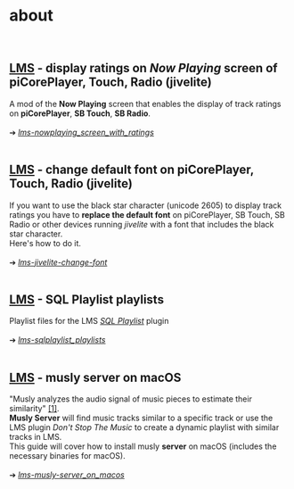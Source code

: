 about
====
<br>

## [LMS](https://github.com/Logitech/slimserver) - display ratings on *Now Playing* screen of piCorePlayer, Touch, Radio (jivelite)

A mod of the **Now Playing** screen that enables the display of track ratings on **piCorePlayer**, **SB Touch**, **SB Radio**.
<br><br>
➔ [*lms-nowplaying_screen_with_ratings*](https://github.com/AF-1/sobras/tree/main/lms-nowplaying_screen_with_ratings)
<br><br>

## [LMS](https://github.com/Logitech/slimserver) - change default font on piCorePlayer, Touch, Radio (jivelite)

If you want to use the black star character (unicode 2605) to display track ratings you have to **replace the default font** on piCorePlayer, SB Touch, SB Radio or other devices running *jivelite* with a font that includes the black star character.<br>
Here's how to do it.
<br><br>
➔ [*lms-jivelite-change-font*](https://github.com/AF-1/sobras/tree/main/lms-jivelite-change-font)
<br><br>

## [LMS](https://github.com/Logitech/slimserver) - SQL Playlist playlists

Playlist files for the LMS [*SQL Playlist*](https://github.com/erland/lms-sqlplaylist) plugin
<br><br>
➔ [*lms-sqlplaylist_playlists*](https://github.com/AF-1/sobras/tree/main/lms-sqlplaylist_playlists)
<br><br>

## [LMS](https://github.com/Logitech/slimserver) - musly server on macOS

"Musly analyzes the audio signal of music pieces to estimate their similarity" [[1]](https://www.musly.org/).<br>
**Musly Server** will find music tracks similar to a specific track or use the LMS plugin *Don't Stop The Music* to create a dynamic playlist with similar tracks in LMS.<br>
This guide will cover how to install musly **server** on macOS (includes the necessary binaries for macOS).
<br><br>
➔ [*lms-musly-server_on_macos*](https://github.com/AF-1/sobras/tree/main/lms-musly-server_on_macos)
<br><br>

